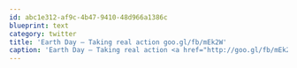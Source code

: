 ```yaml
---
id: abc1e312-af9c-4b47-9410-48d966a1386c
blueprint: text
category: twitter
title: 'Earth Day – Taking real action goo.gl/fb/mEk2W'
caption: 'Earth Day – Taking real action <a href="http://goo.gl/fb/mEk2W" title="http://goo.gl/fb/mEk2W" class="link link_untco">goo.gl/fb/mEk2W</a>'
---
```

